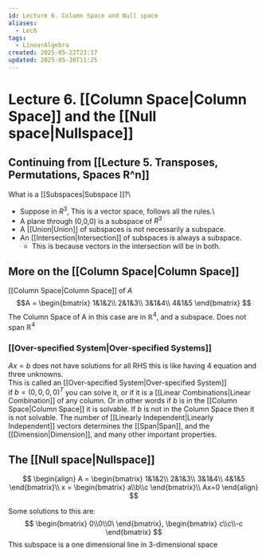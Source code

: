 ```yaml
---
id: Lecture 6. Column Space and Null space
aliases:
  - Lec6
tags:
  - LinearAlgebra
created: 2025-05-22T23:17
updated: 2025-05-30T11:25
---
```


# Lecture 6. [[Column Space|Column Space]] and the [[Null space|Nullspace]]
## Continuing from [[Lecture 5. Transposes, Permutations, Spaces R^n]]
What is a [[Subspaces|Subspace ]]?\
- Suppose in $R^{3}$, This is a vector space, follows all the rules.\
- A plane through (0,0,0) is a subspace of $R^{3}$
- A [[Union|Union]] of subspaces is not necessarily a subspace.
- An [[Intersection|Intersection]] of subspaces is always a subspace. 
  - This is because vectors in the intersection will be in both.

## More on the [[Column Space|Column Space]]
[[Column Space|Column Space]] of $A$
$$A = \begin{bmatrix}
1&1&2\\
2&1&3\\
3&1&4\\
4&1&5
\end{bmatrix}
$$
The Column Space of A in this case are in $\mathbb{R}^4$, and a subspace. Does not span $\mathbb{R}^4$
### [[Over-specified System|Over-specified Systems]]
$Ax = b$ does not have solutions for all RHS this is like having 4 equation and three unknowns.\
This is called an [[Over-specified System|Over-specified System]]\
if $b= (0,0,0,0)^T$ you can solve it, or if it is a [[Linear Combinations|Linear Combination]] of any column. Or in other words if $b$ is in the [[Column Space|Column Space]] it is solvable. If $b$ is not in the Column Space then it is not solvable. The number of [[Linearly Independent|Linearly Independent]] vectors determines the [[Span|Span]], and the [[Dimension|Dimension]], and many other important properties.
## The [[Null space|Nullspace]]


$$
\begin{align}
A = \begin{bmatrix}
1&1&2\\
2&1&3\\
3&1&4\\
4&1&5
\end{bmatrix}\\
x = \begin{bmatrix}
a\\b\\c
\end{bmatrix}\\
Ax=0
\end{align}
$$

Some solutions to this are:
$$
\begin{bmatrix}
0\\0\\0\
\end{bmatrix}, \begin{bmatrix}
c\\c\\-c
\end{bmatrix}
$$
This subspace is a one dimensional line in 3-dimensional space

